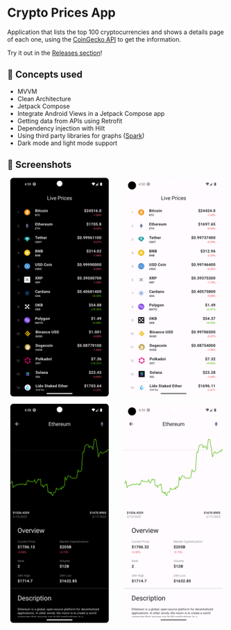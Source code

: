 # Crypto Prices App

Application that lists the top 100 cryptocurrencies and shows a details page of each one, using the [CoinGecko API](https://www.coingecko.com/en/api) to get the information.

Try it out in the [Releases section](https://github.com/xtommas/cryptoAppAndroid/releases)!

## 🧠 Concepts used

- MVVM
- Clean Architecture
- Jetpack Compose
- Integrate Android Views in a Jetpack Compose app
- Getting data from APIs using Retrofit
- Dependency injection with Hilt
- Using third party libraries for graphs ([Spark](https://github.com/robinhood/spark))
- Dark mode and light mode support

## 📸 Screenshots

<!-- ![list screen dark mode](images/cryptoAppListDark.png)

![list screen light mode](images/cryptoAppListLight.png)

![details screen for ether dark mode](images/cryptoAppDetailsDark.png)

![details screen for ether light mode](images/cryptoAppDetailsLight.png) -->

<p align="center">
  <img alt = "Dark" src="images/cryptoAppListDark.png" width="45%" />
&nbsp; &nbsp; &nbsp; &nbsp;
  <img alt = "Light" src="images/cryptoAppListLight.png" width="45%" />
</p>
<p align="center">
  <img alt = "Dark" src="images/cryptoAppDetailsDark.png" width="45%" />
&nbsp; &nbsp; &nbsp; &nbsp;
  <img alt = "Light" src="images/cryptoAppDetailsLight.png" width="45%" />
</p>
